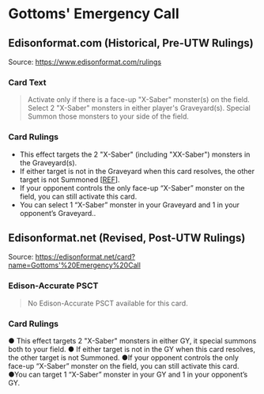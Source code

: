 # Gottoms' Emergency Call

## Edisonformat.com (Historical, Pre-UTW Rulings)

Source: https://www.edisonformat.com/rulings

### Card Text

> Activate only if there is a face-up "X-Saber" monster(s) on the field. Select 2 "X-Saber" monsters in either player's Graveyard(s). Special Summon those monsters to your side of the field.

### Card Rulings

*   This effect targets the 2 "X-Saber" (including "XX-Saber") monsters in the Graveyard(s).
*   If either target is not in the Graveyard when this card resolves, the other target is not Summoned \[[REF](https://www.pojo.biz/board/showthread.php?t=824459)\].
*   If your opponent controls the only face-up “X-Saber” monster on the field, you can still activate this card.
*   You can select 1 “X-Saber” monster in your Graveyard and 1 in your opponent’s Graveyard..

## Edisonformat.net (Revised, Post-UTW Rulings)

Source: https://edisonformat.net/card?name=Gottoms'%20Emergency%20Call

### Edison-Accurate PSCT

> No Edison-Accurate PSCT available for this card.

### Card Rulings

● This effect targets 2 "X-Saber" monsters in either GY, it special summons both to your field.
● If either target is not in the GY when this card resolves, the other target is not Summoned.
●If your opponent controls the only face-up “X-Saber” monster on the field, you can still activate this card.
●You can target 1 “X-Saber” monster in your GY and 1 in your opponent’s GY.
            